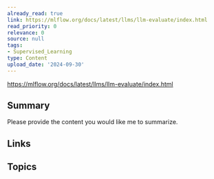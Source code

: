 ```yaml
---
already_read: true
link: https://mlflow.org/docs/latest/llms/llm-evaluate/index.html
read_priority: 0
relevance: 0
source: null
tags:
- Supervised_Learning
type: Content
upload_date: '2024-09-30'
---
```


https://mlflow.org/docs/latest/llms/llm-evaluate/index.html
## Summary

Please provide the content you would like me to summarize.
## Links


## Topics